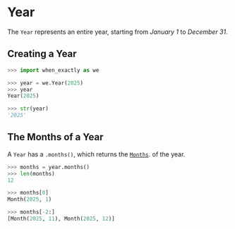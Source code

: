 # Year

The `Year` represents an entire year, starting from _January 1_ to _December 31_.

## Creating a Year

```python
>>> import when_exactly as we

>>> year = we.Year(2025)
>>> year
Year(2025)

>>> str(year)
'2025'

```

## The Months of a Year

A `Year` has a `.months()`, which returns the [`Months`](months.md). of the year.
```python
>>> months = year.months()
>>> len(months)
12

>>> months[0]
Month(2025, 1)

>>> months[-2:]
[Month(2025, 11), Month(2025, 12)]

```